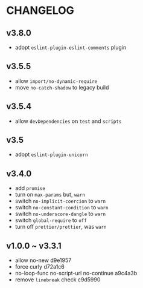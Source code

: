 # CHANGELOG

## v3.8.0

- adopt `eslint-plugin-eslint-comments` plugin

## v3.5.5

- allow `import/no-dynamic-require`
- move `no-catch-shadow` to legacy build

## v3.5.4

- allow `devDependencies` on `test` and `scripts`

## v3.5

- adopt `eslint-plugin-unicorn`

## v3.4.0

- add `promise`
- turn on `max-params` but, `warn`
- switch `no-implicit-coercion` to `warn`
- switch `no-constant-condition` to `warn`
- switch `no-underscore-dangle` to `warn`
- switch `global-require` to `off`
- turn off `prettier/prettier`, was `warn`

## v1.0.0 ~ v3.3.1

- allow no-new d9e1957
- force curly d72a1c6
- no-loop-func no-script-url no-continue a9c4a3b
- remove `linebreak` check c9d5990
